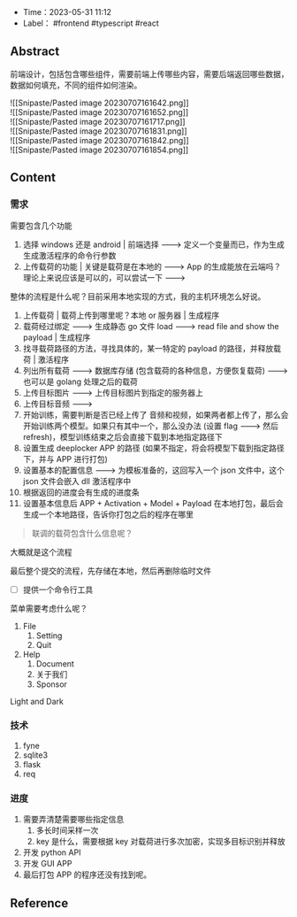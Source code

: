 - Time：2023-05-31 11:12
- Label： #frontend #typescript #react

## Abstract

前端设计，包括包含哪些组件，需要前端上传哪些内容，需要后端返回哪些数据，数据如何填充，不同的组件如何渲染。

![[Snipaste/Pasted image 20230707161642.png]]  
![[Snipaste/Pasted image 20230707161652.png]]  
![[Snipaste/Pasted image 20230707161717.png]]  
![[Snipaste/Pasted image 20230707161831.png]]  
![[Snipaste/Pasted image 20230707161842.png]]  
![[Snipaste/Pasted image 20230707161854.png]]

## Content

### 需求

需要包含几个功能

1. 选择 windows 还是 android | 前端选择 ---> 定义一个变量而已，作为生成生成激活程序的命令行参数
2. 上传载荷的功能 | 关键是载荷是在本地的 ---> App 的生成能放在云端吗？理论上来说应该是可以的，可以尝试一下 --->

整体的流程是什么呢？目前采用本地实现的方式，我的主机环境怎么好说。

1. 上传载荷 | 载荷上传到哪里呢？本地 or 服务器 | 生成程序
2. 载荷经过绑定 ---> 生成静态 go 文件 load ---> read file and show the payload | 生成程序
3. 找寻载荷路径的方法，寻找具体的，某一特定的 payload 的路径，并释放载荷 | 激活程序
4. 列出所有载荷 ---> 数据库存储 (包含载荷的各种信息，方便恢复载荷) ---> 也可以是 golang 处理之后的载荷
5. 上传目标图片 ---> 上传目标图片到指定的服务器上
6. 上传目标音频 --->
7. 开始训练，需要判断是否已经上传了 音频和视频，如果两者都上传了，那么会开始训练两个模型。如果只有其中一个，那么没办法 (设置 flag ---> 然后 refresh)，模型训练结束之后会直接下载到本地指定路径下
8. 设置生成 deeplocker APP 的路径 (如果不指定，将会将模型下载到指定路径下，并与 APP 进行打包)
9. 设置基本的配置信息 ---> 为模板准备的，这回写入一个 json 文件中，这个 json 文件会嵌入 dll 激活程序中
10. 根据返回的进度会有生成的进度条
11. 设置基本信息后 APP + Activation + Model + Payload 在本地打包，最后会生成一个本地路径，告诉你打包之后的程序在哪里

> 联调的载荷包含什么信息呢？

大概就是这个流程

最后整个提交的流程，先存储在本地，然后再删除临时文件

- [ ] 提供一个命令行工具

菜单需要考虑什么呢？

1. File
	1. Setting
	2. Quit
2. Help
	1. Document
	2. 关于我们
	3. Sponsor

Light and Dark

### 技术

1. fyne
2. sqlite3
3. flask
4. req

### 进度

1. 需要弄清楚需要哪些指定信息
	1. 多长时间采样一次
	2. key 是什么，需要根据 key 对载荷进行多次加密，实现多目标识别并释放
2. 开发 python API
3. 开发 GUI APP
4. 最后打包 APP 的程序还没有找到呢。

## Reference
